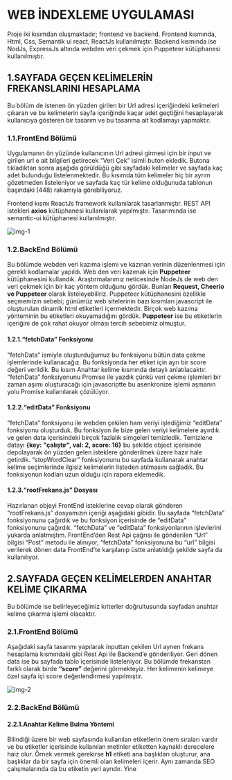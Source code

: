 # WEB İNDEXLEME UYGULAMASI

Proje iki kısımdan oluşmaktadır; frontend ve backend. Frontend kısmında, Html, Css, Semantik ui react, ReactJs kullanılmıştır. Backend kısmında ise NodJs, ExpressJs altında webden veri çekmek için Puppeteer kütüphanesi kullanılmıştır.

## 1.SAYFADA GEÇEN KELİMELERİN FREKANSLARINI HESAPLAMA

Bu bölüm de istenen ön yüzden girilen bir Url adresi içeriğindeki kelimeleri çıkaran ve bu kelimelerin sayfa içeriğinde kaçar adet geçtiğini hesaplayarak kullanıcıya gösteren bir tasarım ve bu tasarıma ait kodlamayı yapmaktır. 

### 1.1.FrontEnd Bölümü

Uygulamanın ön yüzünde kullanıcının Url adresi girmesi için bir input ve girilen url e ait bilgileri getirecek “Veri Çek” isimli buton ekledik.
Butona tıkladıktan sonra aşağıda görüldüğü gibi sayfadaki kelimeler ve sayfada kaç adet bulunduğu listelenmektedir. Bu kısımda tüm kelimeler hiç bir ayrım gözetmeden listeleniyor ve sayfada kaç tür kelime olduğunuda tablonun başındaki (448) rakamıyla görebiliyoruz.

Frontend kısmı ReactJs framework kullanılarak tasarlanmıştır. REST API istekleri **axios** kütüphanesi kullanılarak yapılmıştır. Tasarımında ise semantic-ui kütüphanesi kullanılmıştır.

![img-1](https://user-images.githubusercontent.com/48925129/116057606-a3924500-a687-11eb-8103-f865e951e362.png)


### 1.2.BackEnd Bölümü

Bu bölümde webden veri kazıma işlemi ve kazınan verinin düzenlenmesi için gerekli kodlamalar yapıldı. 
Web den veri kazımak için **Puppeteer** kütüphanesini kullandık. Araştırmalarımız neticesinde NodeJs de web den veri çekmek için bir kaç yöntem olduğunu gördük. Bunları **Request, Cheerio ve Puppeteer** olarak listeleyebiliriz. 
Puppeteer kütüphanesini özellikle seçmemizin sebebi; günümüz web sitelerinin bazı kısımları javascript ile oluşturulan dinamik html etiketleri içermektedir. Birçok web kazıma yönteminin bu etiketleri okuyamadığını gördük. **Puppeteer** ise bu etiketlerin içeriğini de çok rahat okuyor olması tercih sebebimiz olmuştur.

#### 1.2.1.“fetchData” Fonksiyonu

“fetchData” ismiyle oluşturduğumuz bu fonksiyonu bütün data çekme işlemlerinde kullanacağız. Bu fonksiyonda her etiket için ayrı bir score değeri verildik. Bu kısım Anahtar kelime kısmında detaylı anlatılacaktır.
“fetchData” fonksiyonunu Promise ile yazdık çünkü veri çekme işlemleri bir zaman aşımı oluşturacağı için javascriptte bu asenkronize işlemi aşmanın yolu Promise kullanılarak çözülüyor.

#### 1.2.2.“editData” Fonksiyonu

“fetchData” fonksiyonu ile webden çekilen ham veriyi işlediğimiz “editData” fonksiyonu oluşturduk. Bu fonksiyon ile bize gelen veriyi kelimelere ayırdık ve gelen data içerisindeki birçok fazlalık simgeleri temizledik. 
Temizlene datayı  **{key: "çalıştır", val: 2, score: 16}** bu şekilde object içerisinde depolayarak ön yüzden gelen isteklere gönderilmek üzere hazır hale getirdik.
“stopWordClear” fonksiyonunu bu sayfada kullanarak anahtar kelime seçimlerinde ilgisiz kelimelerin listeden atılmasını sağladık. Bu fonksiyonun kodları uzun olduğu için rapora eklemedik.

#### 1.2.3.“rootFrekans.js” Dosyası

Hazırlanan objeyi FrontEnd isteklerine cevap olarak gönderen “rootFrekans.js” dosyamızın içeriği aşağıdaki gibidir. Bu sayfada “fetchData” fonksiyonunu çağırdık ve bu fonksiyon içerisinde de “editData” fonksiyonunu çağırdık. “fetchData” ve “editData” fonksiyonlarının işlevlerini yukarda anlatmıştım. FrontEnd’den Rest Api çağrısı ile gönderilen “Url” bilgisi “Post” metodu ile alınıyor, “fetchData” fonksiyonuna bu “url” bilgisi verilerek dönen data FrontEnd’te karşılanıp üstte anlatıldığı şekilde sayfa da kullanılıyor.

## 2.SAYFADA GEÇEN KELİMELERDEN ANAHTAR KELİME ÇIKARMA

Bu bölümde ise belirleyeceğimiz kriterler doğrultusunda sayfadan anahtar kelime çıkarma işlemi olacaktır.

### 2.1.FrontEnd Bölümü

Aşağıdaki sayfa tasarımı yapılarak inputtan çekilen Url aynen frekans hesaplama kısmındaki gibi Rest Api ile Backend’e gönderiliyor. Geri dönen data ise bu sayfada tablo içerisinde listeleniyor. Bu bölümde frekanstan farklı olarak birde **“score”** değerini görmekteyiz. Her kelimenin kelimeye özel sayfa içi score değerlendirmesi yapılmıştır.


![img-2](https://user-images.githubusercontent.com/48925129/116059992-1f8d8c80-a68a-11eb-9362-5617518e123a.png)


### 2.2.BackEnd Bölümü

#### 2.2.1.Anahtar Kelime Bulma Yöntemi

Bilindiği üzere bir web sayfasında kullanılan etiketlerin önem sıraları vardır ve bu etiketler içerisinde kullanılan metinler etiketten kaynaklı derecelere haiz olur.
Örnek vermek gerekirse **h1** etiketi ana başlıkları oluşturur, ana başlıklar da bir sayfa için önemli olan kelimeleri içerir. Aynı zamanda SEO çalışmalarında da bu etiketin yeri ayrıdır. Yine <title> etiketi bir sayfayı tanımlayan en önemli kelimeleri içerir. 
Biz de bu düşünceden yola çıkarak “fetchData” fonksiyonunda görüldüğü gibi metin taşıyan etiketlere 1-10 arasında rakam değerleri verdik. Sonrasında kelime hangi etiketten çıktı ise etiketin score değeri ile bu etiketten çıkan kelime sayını çarptık ve kelimenin scorunu oluşturduk. 
Bu şekilde tüm etiketlerden gelen kelimeler ayrı ayrı score değerleriyle listelenmiş oldu. 
Aynı kelime farklı etiketlerde de geçme ihtimali olduğu için sonrasında bir işlem daha yaparak aynı kelimelerin score değerlerini topladık ve bu kelime grubunu en yüksek scordan küçüğüne doğru sıraladık. Sonuş olarak elimizde aşağıdaki gibi bir anahtar kelime objesi oluşmuş oldu. 
  
## 3.İKİ SAYFA ARASINDAKİ BENZERLİK SKORLAMASI

Bu kısımda bizden istenen girilen iki Url için benzer kelimeleri bulma ve kendi üreteceğimiz teknikler ile benzerlik scoru oluşturmaktır.

#### 3.1.FrontEnd Bölümü
Aşağıda bu sayfanın tasarımı görülmektedir. Bu sefer iki Url alanı oluşturuldu. Öncelikli olarak “Veri Çek” butonu ile iki Url bilgisi backend’e gönderildi. Burada Url gönderme işlemi ve dönen datayı alma işlemi birinci ve ikinci sorulardaki aynı yöntemler kullanılarak yapılmıştır. Üstteki sorulardan farklı olarak Backend den gelen data bu sefer iki adet object dir ve bu objeler karşılaştırılarak benzer kelilemeri bulduk.
Veriler çekildikten sonra aktif olan “Benzerlik Bul” butonu ile benzer kelimeleri FrontEnd tarafında bularak en sağdaki üçüncü tabloyu listeledik. Bu tabloda iki Url de geçen aynı kelimerin score değerleri görülmektedir.
İkinci Url deki sayfanın, birinci Url deki sayfaya ne kadar benzediğini anlamak için ise 0-1 arasında değer alan “Benzerlik Scoru” kısmında gösterdik. Değer 1’e ne kadar yakınsa benzerliği o ölçüde fazladır.


![img-3](https://user-images.githubusercontent.com/48925129/116060360-7abf7f00-a68a-11eb-9b94-a0d60e80114c.png)


#### 3.1.1.Benzerlik Skoru Hesaplama

Burada önceden oluşturduğumuz her kelimenin score değerini kullandık. İki Url arasındaki benzer kelimelerin toplam scorlarını, Url2 nin toplam score değerine bölerek benzerlik scorunu hesapladık. 

## 4.SİTE İNDEXLEME VE SIRALAMA
Bu kısımda bizden istenen bir Url ile Url grubu arasında benzerlik scoru hesabı yapmaktır. Bu sayfanın tasarımı aşağıdaki gibidir.

### 4.1.FrontEnd Bölümü

Bu bölümde üstteki sorulardan farklı olarak bir Url giriş alanı, bir de Url grubu giriş alanı oluşturduk, Url grubu girişi bir input tan oluşmaktadır ve istenilen adette Url buraya aralarında virgül olacak şekilde eklenir. Eklenen bu Url eklendiği anda bir array haline dönüşür.
Bu sayfadan Rest api ile Url grubu BackEnd den istekte bulunuyor. Dönen istek sonucunda gelen değer Url lerin ayr ayrı kelime gruplarıdır. 
“Veri Çek” butonuyla veriler çekilir ve tüm Url ler altta listelenir. Her Url’e ait butona basıldığında bezerlik skorlamasını yaparak listeler.
Ekran görüntüsünden sonuçlara bakıldığında gayet gerçeğe yakın sonuçlar olduğu görülmektedir


![img-4](https://user-images.githubusercontent.com/48925129/116060758-d427ae00-a68a-11eb-9c48-a9f7e4a960b6.png)


## 5.SEMANTİK ANALİZ

Bu sayfada bir üst soruda olduğu gibi sayfa tasarımı yapıldı. 
Site indexleme sorusundan farklı olarak; BackEnd kısmında “esanlamli_tr.js” dosyası oluşturuldu. Bu dosya içerisinde Türkçe kelimelerinin eş anlamlılarını içeren bir JSON datası bulunmaktadır. 
Site indexleme sorusundaki gibi FrontEnd den istekte bulunulur, bu sefer BackEnd den gelen cevap kelimelerin eş anlamlarını da içermektedir. Site indexlemedeki gibi karşılaştırma işlemi yapılarak sonuçlar sayfaya yazdırılır.






